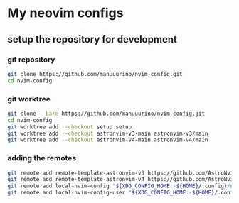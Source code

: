 # My neovim configs

## setup the repository for development

### git repository

```bash
git clone https://github.com/manuuurino/nvim-config.git
cd nvim-config
```

### git worktree

```bash
git clone --bare https://github.com/manuuurino/nvim-config.git
cd nvim-config
git worktree add --checkout setup setup
git worktree add --checkout astronvim-v3-main astronvim-v3/main
git worktree add --checkout astronvim-v4-main astronvim-v4/main
```

### adding the remotes

```bash
git remote add remote-template-astronvim-v3 https://github.com/AstroNvim/user_example.git
git remote add remote-template-astronvim-v4 https://github.com/AstroNvim/template.git
git remote add local-nvim-config "${XDG_CONFIG_HOME:-${HOME}/.config}/nvim"
git remote add local-nvim-config-user "${XDG_CONFIG_HOME:-${HOME}/.config}/nvim/lua/user"
```

